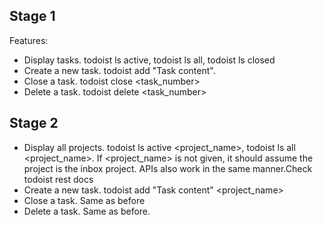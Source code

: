## Stage 1

Features:

- Display tasks. todoist ls active, todoist ls all, todoist ls closed
- Create a new task. todoist add "Task content".
- Close a task. todoist close <task_number>
- Delete a task. todoist delete <task_number>

## Stage 2

- Display all projects. todoist ls active <project_name>, todoist ls all <project_name>. If <project_name> is not given, it should assume the project is the inbox project. APIs also work in the same manner.Check todoist rest docs
- Create a new task. todoist add "Task content" <project_name>
- Close a task. Same as before
- Delete a task. Same as before.